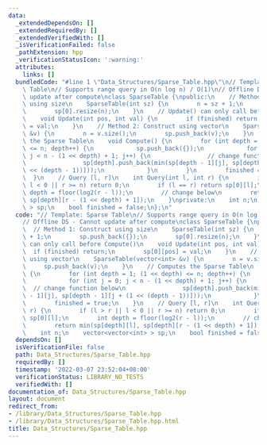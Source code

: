 ```yaml
---
data:
  _extendedDependsOn: []
  _extendedRequiredBy: []
  _extendedVerifiedWith: []
  _isVerificationFailed: false
  _pathExtension: hpp
  _verificationStatusIcon: ':warning:'
  attributes:
    links: []
  bundledCode: "#line 1 \"Data_Structures/Sparse_Table.hpp\"\n// Template: Sparse\
    \ Table\n// Supports range query in O(n log n) / O(1)\n// Offline DS - Cannot\
    \ update after compute\nclass SparseTable {\npublic:\n    // Method 1: Construct\
    \ using size\n    SparseTable(int sz) {\n        n = sz + 1;\n        sp.push_back({});\n\
    \        sp[0].resize(n);\n    }\n    // Update() can only call before Compute()\n\
    \    void Update(int pos, int val) {\n        if (finished) return;\n        sp[0][pos]\
    \ = val;\n    }\n    // Method 2: Construct using vector\n    SparseTable(vector<int>\
    \ &v) {\n        n = v.size();\n        sp.push_back(v);\n    }\n    // Computes\
    \ the Sparse Table\n    void Compute() {\n        for (int depth = 1; (1 << depth)\
    \ <= n; depth++) {\n            sp.push_back({});\n            for (int j = 0;\
    \ j < n - (1 << depth) + 1; j++) {\n                // change function below\n\
    \                sp[depth].push_back(min(sp[depth - 1][j], sp[depth - 1][j + (1\
    \ << (depth - 1))]));\n            }\n        }\n        finished = true;\n  \
    \  }\n    // Query [l, r]\n    int Query(int l, int r) {\n        if (l > r ||\
    \ l < 0 || r >= n) return 0;\n        if (l == r) return sp[0][l];\n        int\
    \ depth = floor(log2(r - l));\n        // change below\n        return min(sp[depth][l],\
    \ sp[depth][r - (1 << depth) + 1]);\n    }\nprivate:\n    int n;\n    vector<vector<int>\
    \ > sp;\n    bool finished = false;\n};\n"
  code: "// Template: Sparse Table\n// Supports range query in O(n log n) / O(1)\n\
    // Offline DS - Cannot update after compute\nclass SparseTable {\npublic:\n  \
    \  // Method 1: Construct using size\n    SparseTable(int sz) {\n        n = sz\
    \ + 1;\n        sp.push_back({});\n        sp[0].resize(n);\n    }\n    // Update()\
    \ can only call before Compute()\n    void Update(int pos, int val) {\n      \
    \  if (finished) return;\n        sp[0][pos] = val;\n    }\n    // Method 2: Construct\
    \ using vector\n    SparseTable(vector<int> &v) {\n        n = v.size();\n   \
    \     sp.push_back(v);\n    }\n    // Computes the Sparse Table\n    void Compute()\
    \ {\n        for (int depth = 1; (1 << depth) <= n; depth++) {\n            sp.push_back({});\n\
    \            for (int j = 0; j < n - (1 << depth) + 1; j++) {\n              \
    \  // change function below\n                sp[depth].push_back(min(sp[depth\
    \ - 1][j], sp[depth - 1][j + (1 << (depth - 1))]));\n            }\n        }\n\
    \        finished = true;\n    }\n    // Query [l, r]\n    int Query(int l, int\
    \ r) {\n        if (l > r || l < 0 || r >= n) return 0;\n        if (l == r) return\
    \ sp[0][l];\n        int depth = floor(log2(r - l));\n        // change below\n\
    \        return min(sp[depth][l], sp[depth][r - (1 << depth) + 1]);\n    }\nprivate:\n\
    \    int n;\n    vector<vector<int> > sp;\n    bool finished = false;\n};\n"
  dependsOn: []
  isVerificationFile: false
  path: Data_Structures/Sparse_Table.hpp
  requiredBy: []
  timestamp: '2022-03-07 23:52:04+08:00'
  verificationStatus: LIBRARY_NO_TESTS
  verifiedWith: []
documentation_of: Data_Structures/Sparse_Table.hpp
layout: document
redirect_from:
- /library/Data_Structures/Sparse_Table.hpp
- /library/Data_Structures/Sparse_Table.hpp.html
title: Data_Structures/Sparse_Table.hpp
---
```

